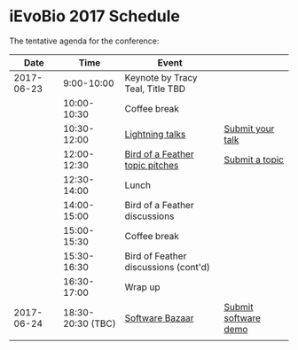 # iEvoBio 2017 Schedule


The tentative agenda for the conference:

| **Date**   | **Time**          | **Event**                                                                |                  |
|------------|-------------------|--------------------------------------------------------------------------|------------------|
| 2017-06-23 | 9:00-10:00        | Keynote by Tracy Teal, Title TBD                                         |                  |
|            | 10:00-10:30       | Coffee break                                                             |                  |
|            | 10:30-12:00       | [Lightning talks](https://github.com/2017-iEvoBio/organization/blob/master/lightning.md)                                                           | [Submit your talk](https://github.com/2017-iEvoBio/organization/issues) |
|            | 12:00-12:30       | [Bird of a Feather topic pitches](https://github.com/2017-iEvoBio/organization/issues?q=is%3Aissue+is%3Aopen+label%3ABoF)                                          | [Submit a topic](https://github.com/2017-iEvoBio/organization/issues)   |
|            | 12:30-14:00       | Lunch                                                                    |                  |
|            | 14:00-15:00       | Bird of a Feather discussions                                            |                  |
|            | 15:00-15:30       | Coffee break                                                             |                  |
|            | 15:30-16:30       | Bird of Feather discussions (cont'd)                                     |                  |
|            | 16:30-17:00       | Wrap up                                                                  |                  |
| 2017-06-24 | 18:30-20:30 (TBC) | [Software Bazaar](https://github.com/2017-iEvoBio/organization/blob/master/bazaar.md)                                                          |  [Submit software demo](https://github.com/2017-iEvoBio/organization/issues) | 
|            |                   |                                                                          |                  |
